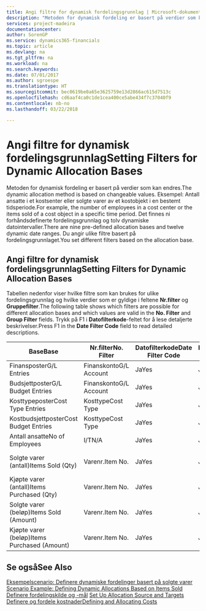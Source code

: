 ```yaml
---
title: Angi filtre for dynamisk fordelingsgrunnlag | Microsoft-dokumentasjon
description: "Metoden for dynamisk fordeling er basert på verdier som kan endres. Eksempel: Antall ansatte i et kostsenter eller solgte varer av et kostobjekt i en bestemt tidsperiode. Det finnes ni forhåndsdefinerte fordelingsgrunnlag og tolv dynamiske datointervaller. Du angir ulike filtre basert på fordelingsgrunnlaget."
services: project-madeira
documentationcenter: 
author: SorenGP
ms.service: dynamics365-financials
ms.topic: article
ms.devlang: na
ms.tgt_pltfrm: na
ms.workload: na
ms.search.keywords: 
ms.date: 07/01/2017
ms.author: sgroespe
ms.translationtype: HT
ms.sourcegitcommit: bec0619be0a65e3625759e13d2866ac615d7513c
ms.openlocfilehash: cd6aaf4ca0c1de1cea400ce5abe434f7c37040f9
ms.contentlocale: nb-no
ms.lasthandoff: 03/22/2018

---
```

# <a name="setting-filters-for-dynamic-allocation-bases"></a><span data-ttu-id="7022e-106">Angi filtre for dynamisk fordelingsgrunnlag</span><span class="sxs-lookup"><span data-stu-id="7022e-106">Setting Filters for Dynamic Allocation Bases</span></span>
<span data-ttu-id="7022e-107">Metoden for dynamisk fordeling er basert på verdier som kan endres.</span><span class="sxs-lookup"><span data-stu-id="7022e-107">The dynamic allocation method is based on changeable values.</span></span> <span data-ttu-id="7022e-108">Eksempel: Antall ansatte i et kostsenter eller solgte varer av et kostobjekt i en bestemt tidsperiode.</span><span class="sxs-lookup"><span data-stu-id="7022e-108">For example, the number of employees in a cost center or the items sold of a cost object in a specific time period.</span></span> <span data-ttu-id="7022e-109">Det finnes ni forhåndsdefinerte fordelingsgrunnlag og tolv dynamiske datointervaller.</span><span class="sxs-lookup"><span data-stu-id="7022e-109">There are nine pre-defined allocation bases and twelve dynamic date ranges.</span></span> <span data-ttu-id="7022e-110">Du angir ulike filtre basert på fordelingsgrunnlaget.</span><span class="sxs-lookup"><span data-stu-id="7022e-110">You set different filters based on the allocation base.</span></span>  

## <a name="setting-filters-for-dynamic-allocation-bases"></a><span data-ttu-id="7022e-111">Angi filtre for dynamisk fordelingsgrunnlag</span><span class="sxs-lookup"><span data-stu-id="7022e-111">Setting Filters for Dynamic Allocation Bases</span></span>  
 <span data-ttu-id="7022e-112">Tabellen nedenfor viser hvilke filtre som kan brukes for ulike fordelingsgrunnlag og hvilke verdier som er gyldige i feltene **Nr.filter** og **Gruppefilter**.</span><span class="sxs-lookup"><span data-stu-id="7022e-112">The following table shows which filters are possible for different allocation bases and which values are valid in the **No. Filter** and **Group Filter** fields.</span></span> <span data-ttu-id="7022e-113">Trykk på F1 i **Datofilterkode**-feltet for å lese detaljerte beskrivelser.</span><span class="sxs-lookup"><span data-stu-id="7022e-113">Press F1 in the **Date Filter Code** field to read detailed descriptions.</span></span>  

|<span data-ttu-id="7022e-114">**Base**</span><span class="sxs-lookup"><span data-stu-id="7022e-114">**Base**</span></span>|<span data-ttu-id="7022e-115">**Nr.filter**</span><span class="sxs-lookup"><span data-stu-id="7022e-115">**No. Filter**</span></span>|<span data-ttu-id="7022e-116">**Datofilterkode**</span><span class="sxs-lookup"><span data-stu-id="7022e-116">**Date Filter Code**</span></span>|<span data-ttu-id="7022e-117">**Kostsenterfilter**</span><span class="sxs-lookup"><span data-stu-id="7022e-117">**Cost Center Filter**</span></span>|<span data-ttu-id="7022e-118">**Kostobjektfilter**</span><span class="sxs-lookup"><span data-stu-id="7022e-118">**Cost Object Filter**</span></span>|<span data-ttu-id="7022e-119">**Gruppefilter**</span><span class="sxs-lookup"><span data-stu-id="7022e-119">**Group Filter**</span></span>|  
|--------------|----------------------------------------|----------------------------------------------|------------------------------------------------|------------------------------------------------|------------------------------------------|  
|<span data-ttu-id="7022e-120">Finansposter</span><span class="sxs-lookup"><span data-stu-id="7022e-120">G/L Entries</span></span>|<span data-ttu-id="7022e-121">Finanskonto</span><span class="sxs-lookup"><span data-stu-id="7022e-121">G/L Account</span></span>|<span data-ttu-id="7022e-122">Ja</span><span class="sxs-lookup"><span data-stu-id="7022e-122">Yes</span></span>|<span data-ttu-id="7022e-123">Ja</span><span class="sxs-lookup"><span data-stu-id="7022e-123">Yes</span></span>|<span data-ttu-id="7022e-124">Ja</span><span class="sxs-lookup"><span data-stu-id="7022e-124">Yes</span></span>|<span data-ttu-id="7022e-125">I/T</span><span class="sxs-lookup"><span data-stu-id="7022e-125">N/A</span></span>|  
|<span data-ttu-id="7022e-126">Budsjettposter</span><span class="sxs-lookup"><span data-stu-id="7022e-126">G/L Budget Entries</span></span>|<span data-ttu-id="7022e-127">Finanskonto</span><span class="sxs-lookup"><span data-stu-id="7022e-127">G/L Account</span></span>|<span data-ttu-id="7022e-128">Ja</span><span class="sxs-lookup"><span data-stu-id="7022e-128">Yes</span></span>|<span data-ttu-id="7022e-129">Ja</span><span class="sxs-lookup"><span data-stu-id="7022e-129">Yes</span></span>|<span data-ttu-id="7022e-130">Ja</span><span class="sxs-lookup"><span data-stu-id="7022e-130">Yes</span></span>|<span data-ttu-id="7022e-131">Budsjettnavn</span><span class="sxs-lookup"><span data-stu-id="7022e-131">G/L Budget Name</span></span>|  
|<span data-ttu-id="7022e-132">Kosttypeposter</span><span class="sxs-lookup"><span data-stu-id="7022e-132">Cost Type Entries</span></span>|<span data-ttu-id="7022e-133">Kosttype</span><span class="sxs-lookup"><span data-stu-id="7022e-133">Cost Type</span></span>|<span data-ttu-id="7022e-134">Ja</span><span class="sxs-lookup"><span data-stu-id="7022e-134">Yes</span></span>|<span data-ttu-id="7022e-135">Ja</span><span class="sxs-lookup"><span data-stu-id="7022e-135">Yes</span></span>|<span data-ttu-id="7022e-136">Ja</span><span class="sxs-lookup"><span data-stu-id="7022e-136">Yes</span></span>|<span data-ttu-id="7022e-137">I/T</span><span class="sxs-lookup"><span data-stu-id="7022e-137">N/A</span></span>|  
|<span data-ttu-id="7022e-138">Kostbudsjettposter</span><span class="sxs-lookup"><span data-stu-id="7022e-138">Cost Budget Entries</span></span>|<span data-ttu-id="7022e-139">Kosttype</span><span class="sxs-lookup"><span data-stu-id="7022e-139">Cost Type</span></span>|<span data-ttu-id="7022e-140">Ja</span><span class="sxs-lookup"><span data-stu-id="7022e-140">Yes</span></span>|<span data-ttu-id="7022e-141">Ja</span><span class="sxs-lookup"><span data-stu-id="7022e-141">Yes</span></span>|<span data-ttu-id="7022e-142">Ja</span><span class="sxs-lookup"><span data-stu-id="7022e-142">Yes</span></span>|<span data-ttu-id="7022e-143">Budsjettnavn</span><span class="sxs-lookup"><span data-stu-id="7022e-143">Budget Name</span></span>|  
|<span data-ttu-id="7022e-144">Antall ansatte</span><span class="sxs-lookup"><span data-stu-id="7022e-144">No of Employees</span></span>|<span data-ttu-id="7022e-145">I/T</span><span class="sxs-lookup"><span data-stu-id="7022e-145">N/A</span></span>|<span data-ttu-id="7022e-146">Ja</span><span class="sxs-lookup"><span data-stu-id="7022e-146">Yes</span></span>|<span data-ttu-id="7022e-147">Ja</span><span class="sxs-lookup"><span data-stu-id="7022e-147">Yes</span></span>|<span data-ttu-id="7022e-148">Ja</span><span class="sxs-lookup"><span data-stu-id="7022e-148">Yes</span></span>|<span data-ttu-id="7022e-149">I/T</span><span class="sxs-lookup"><span data-stu-id="7022e-149">N/A</span></span>|  
|<span data-ttu-id="7022e-150">Solgte varer (antall)</span><span class="sxs-lookup"><span data-stu-id="7022e-150">Items Sold (Qty)</span></span>|<span data-ttu-id="7022e-151">Varenr.</span><span class="sxs-lookup"><span data-stu-id="7022e-151">Item No.</span></span>|<span data-ttu-id="7022e-152">Ja</span><span class="sxs-lookup"><span data-stu-id="7022e-152">Yes</span></span>|<span data-ttu-id="7022e-153">Ja</span><span class="sxs-lookup"><span data-stu-id="7022e-153">Yes</span></span>|<span data-ttu-id="7022e-154">Ja</span><span class="sxs-lookup"><span data-stu-id="7022e-154">Yes</span></span>|<span data-ttu-id="7022e-155">Bokføringsgruppe - lager</span><span class="sxs-lookup"><span data-stu-id="7022e-155">Inventory Posting Group</span></span>|  
|<span data-ttu-id="7022e-156">Kjøpte varer (antall)</span><span class="sxs-lookup"><span data-stu-id="7022e-156">Items Purchased (Qty)</span></span>|<span data-ttu-id="7022e-157">Varenr.</span><span class="sxs-lookup"><span data-stu-id="7022e-157">Item No.</span></span>|<span data-ttu-id="7022e-158">Ja</span><span class="sxs-lookup"><span data-stu-id="7022e-158">Yes</span></span>|<span data-ttu-id="7022e-159">Ja</span><span class="sxs-lookup"><span data-stu-id="7022e-159">Yes</span></span>|<span data-ttu-id="7022e-160">Ja</span><span class="sxs-lookup"><span data-stu-id="7022e-160">Yes</span></span>|<span data-ttu-id="7022e-161">Bokføringsgruppe - lager</span><span class="sxs-lookup"><span data-stu-id="7022e-161">Inventory Posting Group</span></span>|  
|<span data-ttu-id="7022e-162">Solgte varer (beløp)</span><span class="sxs-lookup"><span data-stu-id="7022e-162">Items Sold (Amount)</span></span>|<span data-ttu-id="7022e-163">Varenr.</span><span class="sxs-lookup"><span data-stu-id="7022e-163">Item No.</span></span>|<span data-ttu-id="7022e-164">Ja</span><span class="sxs-lookup"><span data-stu-id="7022e-164">Yes</span></span>|<span data-ttu-id="7022e-165">Ja</span><span class="sxs-lookup"><span data-stu-id="7022e-165">Yes</span></span>|<span data-ttu-id="7022e-166">Ja</span><span class="sxs-lookup"><span data-stu-id="7022e-166">Yes</span></span>|<span data-ttu-id="7022e-167">Bokføringsgruppe - lager</span><span class="sxs-lookup"><span data-stu-id="7022e-167">Inventory Posting Group</span></span>|  
|<span data-ttu-id="7022e-168">Kjøpte varer (beløp)</span><span class="sxs-lookup"><span data-stu-id="7022e-168">Items Purchased (Amount)</span></span>|<span data-ttu-id="7022e-169">Varenr.</span><span class="sxs-lookup"><span data-stu-id="7022e-169">Item No.</span></span>|<span data-ttu-id="7022e-170">Ja</span><span class="sxs-lookup"><span data-stu-id="7022e-170">Yes</span></span>|<span data-ttu-id="7022e-171">Ja</span><span class="sxs-lookup"><span data-stu-id="7022e-171">Yes</span></span>|<span data-ttu-id="7022e-172">Ja</span><span class="sxs-lookup"><span data-stu-id="7022e-172">Yes</span></span>|<span data-ttu-id="7022e-173">Bokføringsgruppe - lager</span><span class="sxs-lookup"><span data-stu-id="7022e-173">Inventory Posting Group</span></span>|  

## <a name="see-also"></a><span data-ttu-id="7022e-174">Se også</span><span class="sxs-lookup"><span data-stu-id="7022e-174">See Also</span></span>  
 <span data-ttu-id="7022e-175">[Eksempelscenario: Definere dynamiske fordelinger basert på solgte varer](finance-scenario-example-defining-dynamic-allocations-based-on-items-sold.md) </span><span class="sxs-lookup"><span data-stu-id="7022e-175">[Scenario Example: Defining Dynamic Allocations Based on Items Sold](finance-scenario-example-defining-dynamic-allocations-based-on-items-sold.md) </span></span>  
 <span data-ttu-id="7022e-176">[Definere fordelingskilde og -mål](finance-how-to-set-up-allocation-source-and-targets.md) </span><span class="sxs-lookup"><span data-stu-id="7022e-176">[Set Up Allocation Source and Targets](finance-how-to-set-up-allocation-source-and-targets.md) </span></span>  
 [<span data-ttu-id="7022e-177">Definere og fordele kostnader</span><span class="sxs-lookup"><span data-stu-id="7022e-177">Defining and Allocating Costs</span></span>](finance-define-and-allocate-costs.md)


